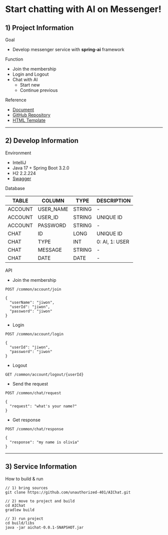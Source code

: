 # Start chatting with AI on Messenger!

## 1) Project Information

Goal
- Develop messenger service with **spring-ai** framework

Function
- Join the membership
- Login and Logout
- Chat with AI
  - Start new
  - Continue previous

Reference
- [Document](https://docs.spring.io/spring-ai/reference/index.html)
- [GitHub Repository](https://github.com/spring-projects/spring-ai)
- [HTML Template](https://www.bootdey.com/snippets/view/animated-chat-window#html)

---

## 2) Develop Information

Environment
- IntelliJ
- Java 17 + Spring Boot 3.2.0
- H2 2.2.224
- [Swagger](localhost:8080/swagger-ui.html)

Database

|TABLE|COLUMN|TYPE|DESCRIPTION|
|-----|------|----|-----------|
|ACCOUNT|USER_NAME|STRING|-|
|ACCOUNT|USER_ID|STRING|UNIQUE ID|
|ACCOUNT|PASSWORD|STRING|-|
|CHAT|ID|LONG|UNIQUE ID|
|CHAT|TYPE|INT|0: AI, 1: USER|
|CHAT|MESSAGE|STRING|-|
|CHAT|DATE|DATE|-|

API
- Join the membership
```
POST /common/account/join

{
  "userName": "jiwon",
  "userId": "jiwon",
  "password": "jiwon"
}
```

- Login
```
POST /common/account/login

{
  "userId": "jiwon",
  "password": "jiwon"
}
```

- Logout
```
GET /common/account/logout/{userId}
```

- Send the request
```
POST /common/chat/request

{
  "request": "what's your name?"
}
```

- Get response
```
POST /common/chat/response

{
  "response": "my name is olivia"
}
```

---

## 3) Service Information

How to build & run
```
// 1) bring sources
git clone https://github.com/unauthorized-401/AIChat.git

// 2) move to project and build
cd AIChat
gradlew build

// 3) run project
cd build/libs
java -jar aichat-0.0.1-SNAPSHOT.jar
```